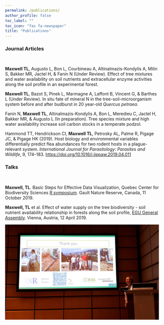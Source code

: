```yaml
---
permalink: /publications/
author_profile: false
toc_label: ""
toc_icon: "fas fa-newspaper"
title: "Publications"
---
```


### Journal Articles
<br>

**Maxwell TL**, Augusto L, Bon L, Courbineau A, Altinalmazis-Kondylis A, Milin S, 
Bakker MR, Jactel H, & Fanin N (Under Review). 
Effect of tree mixtures and water availability on soil nutrients and extracellular enzyme 
activities along the soil profile in an experimental forest.

**Maxwell TL**, Bazot S, Pinek L, Marmagne A, Laffont B, Vincent G, & Barthes L
(Under Review). In situ fate of mineral N in the tree-soil-microorganism system 
before and after budburst in 20 year-old _Quercus petraea_.

Fanin N, **Maxwell TL**, Altinalmazis-Kondylis A, Bon L, Meredieu C, 
Jactel H, Bakker MR, & Augusto L (In preparation). Tree species mixture and high water availability increase soil carbon stocks in a temperate podzol.  

Hammond TT, Hendrickson CI, **Maxwell TL**, Petrosky AL, Palme R, 
Pigage JC, & Pigage HK (2019). Host biology and environmental variables 
differentially predict flea abundances for two rodent hosts in a plague-relevant system. 
_International Journal for Parasitology: Parasites and Wildlife_, 9, 174–183. 
https://doi.org/10.1016/j.ijppaw.2019.04.011

### Talks
<br>

**Maxwell, TL**. Basic Steps for Effective Data Visualization, Quebec Center for Biodiversity Sciences [R symposium](https://wiki.qcbs.ca/r_symposium_2019). Gault Nature Reserve, Canada, 11 October 2019.

**Maxwell, TL** et al. Effect of water supply on the tree biodiversity - soil nutrient availability relationship in forests along the soil profile, [EGU General Assembly](https://meetingorganizer.copernicus.org/EGU2019/orals/30819). Vienna, Austria, 12 April 2019. 

<p align="center">
  <img width="600" src="/img/EGU_presentation.png">
</p>
